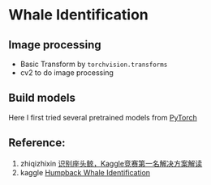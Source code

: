 # Whale Identification 

## Image processing 
- Basic Transform by `torchvision.transforms`
- cv2 to do image processing

## Build models 
Here I first tried several pretrained models from [PyTorch](https://pytorch.org/docs/)


## Reference:
1. zhiqizhixin [识别座头鲸，Kaggle竞赛第一名解决方案解读](https://zhuanlan.zhihu.com/p/58496385)
2. kaggle [Humpback Whale Identification](https://www.kaggle.com/c/humpback-whale-identification/overview)

